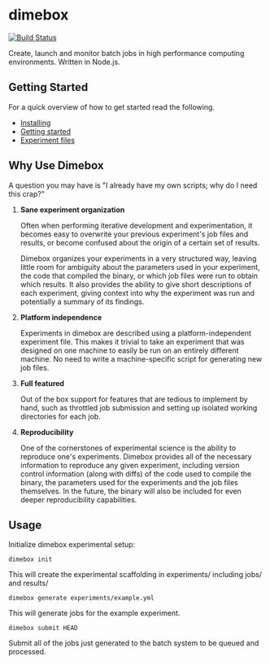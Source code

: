 # dimebox
[![Build Status](https://travis-ci.org/ledif/dimebox.svg?branch=master)](https://travis-ci.org/ledif/dimebox)

Create, launch and monitor batch jobs in high performance computing environments. Written in Node.js.

Getting Started
---
For a quick overview of how to get started read the following.
* [Installing](docs/install.md)
* [Getting started](docs/getting-started.md)
* [Experiment files](docs/expfile.md)

Why Use Dimebox
---
A question you may have is "I already have my own scripts; why do I need this crap?"

1. **Sane experiment organization**

   Often when performing iterative development and experimentation, it becomes easy to overwrite your previous experiment's job files and results, or become confused about the origin of a certain set of results.
  
   Dimebox organizes your experiments in a very structured way, leaving little room for ambiguity about the parameters used in your experiment, the code that compiled the binary, or which job files were run to obtain which results. It also provides the ability to give short descriptions of each experiment, giving context into why the experiment was run and potentially a summary of its findings.

2. **Platform independence**

   Experiments in dimebox are described using a platform-independent experiment file. This makes it trivial to take an experiment that was designed on one machine to easily be run on an entirely different machine. No need to write a machine-specific script for generating new job files.

3. **Full featured**

   Out of the box support for features that are tedious to implement by hand, such as throttled job submission and setting up isolated working directories for each job.
   
4. **Reproducibility**

   One of the cornerstones of experimental science is the ability to reproduce one's experiments. Dimebox provides all of the necessary information to reproduce any given experiment, including version control information (along with diffs) of the code used to compile the binary, the parameters used for the experiments and the job files themselves. In the future, the binary will also be included for even deeper reproducibility capabilities.

  
Usage
------

Initialize dimebox experimental setup:
```
dimebox init
```

This will create the experimental scaffolding in experiments/ including jobs/ and results/

```
dimebox generate experiments/example.yml
```

This will generate jobs for the example experiment.

```
dimebox submit HEAD
```

Submit all of the jobs just generated to the batch system to be queued and processed.


